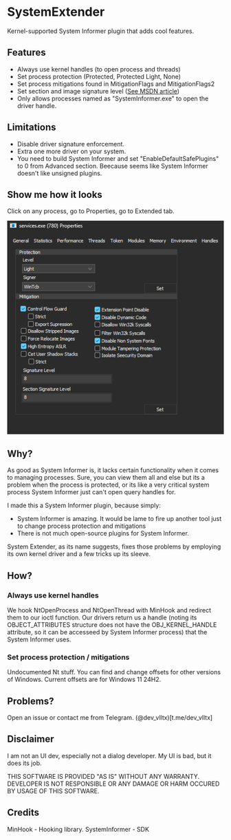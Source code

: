 # SystemExtender
Kernel-supported System Informer plugin that adds cool features.

## Features
- Always use kernel handles (to open process and threads)
- Set process protection (Protected, Protected Light, None)
- Set process mitigations found in MitigationFlags and MitigationFlags2
- Set section and image signature level ([See MSDN article](https://learn.microsoft.com/en-us/windows/win32/api/winnt/ns-winnt-process_mitigation_binary_signature_policy))
- Only allows processes named as "SystemInformer.exe" to open the driver handle.

## Limitations
- Disable driver signature enforcement.
- Extra one more driver on your system.
- You need to build System Informer and set "EnableDefaultSafePlugins" to 0 from Advanced section. Beecause seems like System Informer doesn't like unsigned plugins.

## Show me how it looks
Click on any process, go to Properties, go to Extended tab.

![UI](ss.png)

## Why?
As good as System Informer is, it lacks certain functionality when it comes to managing processes. Sure, you can view them all and else but its a problem when the process is protected, or its like a very critical system process System Informer just can't open query handles for.

I made this a System Informer plugin, because simply:
- System Informer is amazing. It would be lame to fire up another tool just to change process protection and mitigations
- There is not much open-source plugins for System Informer.

System Extender, as its name suggests, fixes those problems by employing its own kernel driver and a few tricks up its sleeve.

## How?
### Always use kernel handles
We hook NtOpenProcess and NtOpenThread with MinHook and redirect them to our ioctl function. Our drivers return us a handle (noting its OBJECT_ATTRIBUTES structure does not have the OBJ_KERNEL_HANDLE attribute, so it can be accesseed by System Informer process) that the System Informer uses.

### Set process protection / mitigations
Undocumented Nt stuff. You can find and change offsets for other versions of Windows. Current offsets are for Windows 11 24H2.

## Problems?
Open an issue or contact me from Telegram. (@dev_vlltx)[t.me/dev_vlltx]

## Disclaimer
I am not an UI dev, especially not a dialog developer. My UI is bad, but it does its job.

THIS SOFTWARE IS PROVIDED "AS IS" WITHOUT ANY WARRANTY. DEVELOPER IS NOT RESPONSIBLE OR ANY DAMAGE OR HARM OCCURED BY USAGE OF THIS SOFTWARE.

## Credits
MinHook - Hooking library.
SystemInformer - SDK
